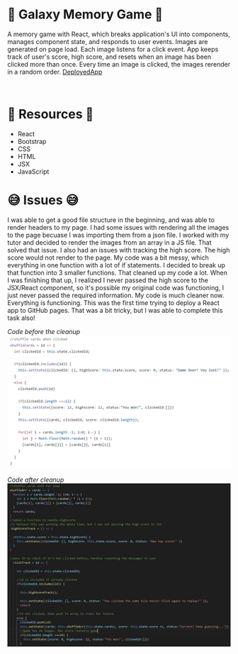 # :rocket: Galaxy Memory Game :rocket:
A memory game with React, which breaks application's UI into components, manages component state, and responds to user events. Images are generated on page load. Each image listens for a click event. App keeps track of user's score, high score, and resets when an image has been clicked more than once. Every time an image is clicked, the images rerender in a random order. [DeployedApp](http://ajam2617.github.io/Clicky-Game)

<img src = "http://g.recordit.co/0x3EmIIwkT.gif" alt text = "UI Experience" width = "800px">

# :nut_and_bolt: Resources :nut_and_bolt:
* React
* Bootstrap
* CSS
* HTML
* JSX
* JavaScript

# :sweat_smile: Issues :sweat_smile:

I was able to get a good file structure in the beginning, and was able to render headers to my page. I had some issues with rendering all the images to the page becuase I was importing them from a json file. I worked with my tutor and decided to render the images from an array in a JS file. That solved that issue. 
I also had an issues with tracking the high score. The high score would not render to the page. My code was a bit messy, which everything in one function with a lot of if statements. I decided to break up that function into 3 smaller functions. That cleaned up my code a lot. When I was finishing that up, I realized I never passed the high score to the JSX/React component, so it's possible my original code was functioning, I just never passed the required information. My code is much cleaner now. Everything is functioning. 
This was the first time trying to deploy a React app to GitHub pages. That was a bit tricky, but I was able to complete this task also!

_Code before the cleanup_
<img src="/src/images/messy.JPG">

_Code after cleanup_
<img src= "/src/images/clean.JPG">








